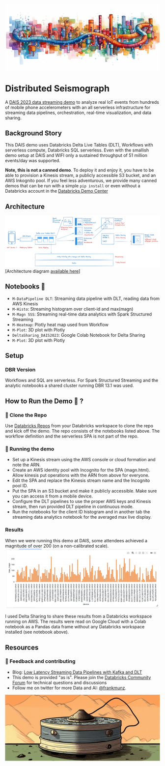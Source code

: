 ![Arch](img/data-pipeline2.png)
# Distributed Seismograph
A [DAIS 2023 data streaming demo](https://www.databricks.com/dataaisummit/session/embracing-future-data-engineering-serverless-real-time-lakehouse-action) to analyze real IoT events from hundreds of mobile phone accelerometers with an all serverless infrastructure for streaming data pipelines, orchestration, real-time visualization, and data sharing. 


## Background Story

This DAIS demo uses Databricks Delta Live Tables (DLT), Workflows with serverless compute, Databricks SQL serverless. Even with the smallish demo setup at DAIS and WIFI only a sustained throughput of 51 million events/day was supported. 

**Note, this is not a canned demo**. To deploy it and enjoy it, you have to be able to provision a Kinesis stream, a publicly accessible S3 bucket, and an AWS Inkognito pool. If you feel less adventurous, we provide many canned demos that can be run with a simple `pip install` or even without a Databricks account in the [Databricks Demo Center](https://databricks.com/demos)  

## Architecture 

![Arch](img/archdiagram.png)
[Architecture diagram [available here](motion.excalidraw)]

## Notebooks 📔 

* `M-DataPipeline DLT`: Streaming data pipeline with DLT, reading data from AWS Kinesis
* `M-Histo`: Streaming histogram over client-id and max(magn)
* `M-Magn SSS`: Streaming real-time data analytics with Spark Structured Streaming
* `M-Heatmap`: Plotly heat map used from Workflow
* `M-Plot`: 3D plot with Plotly
* `DeltaSharing_DAIS2023`: Google Colab Notebook for Delta Sharing
* `M-Plot`: 3D plot with Plotly


## Setup

### DBR Version
Workflows and SQL are serverless. For Spark Structured Streaming and the analytic notebooks a shared cluster running DBR 13.1 was used.
## How to Run the Demo 🚀 ?
### 🐑 Clone the Repo
Use [Databricks Repos](https://docs.databricks.com/repos/index.html#clone-a-remote-git-repository) from your Databricks workspace to clone the repo and kick off the demo. The repo consists of the notebooks listed above. The workflow definition and the serverless SPA is not part of the repo.


### 🚀 Running the demo 
* Set up a Kinesis stream using the AWS console or cloud formation and note the ARN. 
* Create an AWS identity pool with Incognito for the SPA (magn.html). Allow kinesis put operations with the ARN from above for everyone. 
* Edit the SPA and replace the Kinesis stream name and the Incognito pool ID. 
* Put the SPA in an S3 bucket and make it publicly accessible. Make sure you can access it from a mobile device. 
* Configure the DLT pipelines to use the proper AWS keys and Kinesis stream, then run provided DLT pipeline in continuous mode.
* Run the notebooks for the client ID histogram and in another tab the streaming data analytics notebook for the averaged max live display.

### Results

When we were running this demo at DAIS, some attendees achieved a magnitude of over 200 (on a non-calibrated scale). 
![Arch](img/histo.png)

I used Delta Sharing to share these results from a Databricks workspace running on AWS.
The results were read on Google Cloud with a Colab notebook as a Pandas data frame without any Databricks workspace installed (see notebook above). 



## Resources

### 🤝 Feedback and contributing

* Blog: [Low Latency Streaming Data Pipelines with Kafka and DLT](https://www.databricks.com/blog/2022/08/09/low-latency-streaming-data-pipelines-with-delta-live-tables-and-apache-kafka.html)
* This demo is provided "as is". Please join the [Databricks Community Forum](https://community.databricks.com/) for technical questions and discussions
* Follow me on twitter for more Data and AI: [@frankmunz](https://twitter.com/frankmunz). 


![Arch](img/data-magn.png)

